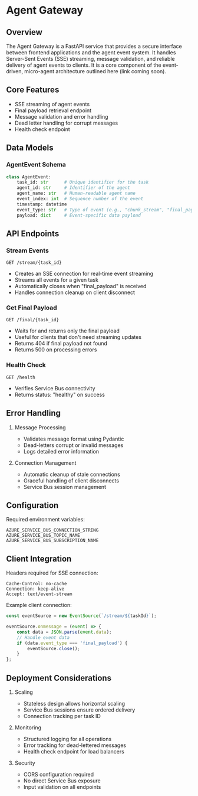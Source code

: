 # Agent Gateway

## Overview
The Agent Gateway is a FastAPI service that provides a secure interface between frontend applications and the agent event system. It handles Server-Sent Events (SSE) streaming, message validation, and reliable delivery of agent events to clients. It is a core component of the event-driven, micro-agent architecture outlined here (link coming soon).

## Core Features
- SSE streaming of agent events
- Final payload retrieval endpoint
- Message validation and error handling
- Dead letter handling for corrupt messages
- Health check endpoint

## Data Models

### AgentEvent Schema
```python
class AgentEvent:
    task_id: str      # Unique identifier for the task
    agent_id: str     # Identifier of the agent
    agent_name: str   # Human-readable agent name
    event_index: int  # Sequence number of the event
    timestamp: datetime
    event_type: str   # Type of event (e.g., "chunk_stream", "final_payload")
    payload: dict     # Event-specific data payload
```

## API Endpoints

### Stream Events
```
GET /stream/{task_id}
```
- Creates an SSE connection for real-time event streaming
- Streams all events for a given task
- Automatically closes when "final_payload" is received
- Handles connection cleanup on client disconnect

### Get Final Payload
```
GET /final/{task_id}
```
- Waits for and returns only the final payload
- Useful for clients that don't need streaming updates
- Returns 404 if final payload not found
- Returns 500 on processing errors

### Health Check
```
GET /health
```
- Verifies Service Bus connectivity
- Returns status: "healthy" on success

## Error Handling
1. Message Processing
   - Validates message format using Pydantic
   - Dead-letters corrupt or invalid messages
   - Logs detailed error information

2. Connection Management
   - Automatic cleanup of stale connections
   - Graceful handling of client disconnects
   - Service Bus session management

## Configuration
Required environment variables:
```
AZURE_SERVICE_BUS_CONNECTION_STRING
AZURE_SERVICE_BUS_TOPIC_NAME
AZURE_SERVICE_BUS_SUBSCRIPTION_NAME
```

## Client Integration
Headers required for SSE connection:
```http
Cache-Control: no-cache
Connection: keep-alive
Accept: text/event-stream
```

Example client connection:
```javascript
const eventSource = new EventSource(`/stream/${taskId}`);

eventSource.onmessage = (event) => {
    const data = JSON.parse(event.data);
    // Handle event data
    if (data.event_type === 'final_payload') {
        eventSource.close();
    }
};
```

## Deployment Considerations
1. Scaling
   - Stateless design allows horizontal scaling
   - Service Bus sessions ensure ordered delivery
   - Connection tracking per task ID

2. Monitoring
   - Structured logging for all operations
   - Error tracking for dead-lettered messages
   - Health check endpoint for load balancers

3. Security
   - CORS configuration required
   - No direct Service Bus exposure
   - Input validation on all endpoints